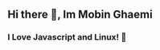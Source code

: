 ## Hi there 👋, <strong>Im Mobin Ghaemi</strong>

<main>
  <h3>
      I Love <strong>Javascript</strong>
      and <strong>Linux</strong>! 🥰
  </h3>
</main>
